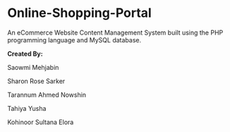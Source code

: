 # Online-Shopping-Portal

An eCommerce Website Content Management System built using the PHP programming language and MySQL database.

**Created By:** 


Saowmi Mehjabin

Sharon Rose Sarker

Tarannum Ahmed Nowshin

Tahiya Yusha

Kohinoor Sultana Elora
